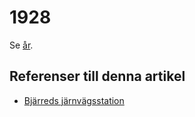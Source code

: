 # 1928

Se [år](år.md).

## Referenser till denna artikel

* [Bjärreds järnvägsstation](Bjärreds%20järnvägsstation.md)

